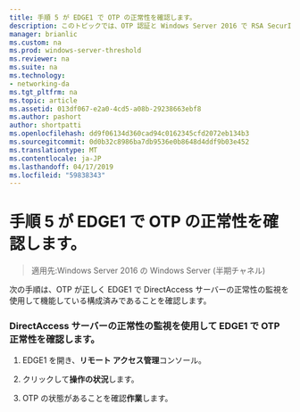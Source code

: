 ```yaml
---
title: 手順 5 が EDGE1 で OTP の正常性を確認します。
description: このトピックでは、OTP 認証と Windows Server 2016 で RSA SecurID を使用した DirectAccess のデモンストレーションのテスト ラボ ガイドの一部
manager: brianlic
ms.custom: na
ms.prod: windows-server-threshold
ms.reviewer: na
ms.suite: na
ms.technology:
- networking-da
ms.tgt_pltfrm: na
ms.topic: article
ms.assetid: 013df067-e2a0-4cd5-a08b-29238663ebf8
ms.author: pashort
author: shortpatti
ms.openlocfilehash: dd9f06134d360cad94c0162345cfd2072eb134b3
ms.sourcegitcommit: 0d0b32c8986ba7db9536e0b8648d4ddf9b03e452
ms.translationtype: MT
ms.contentlocale: ja-JP
ms.lasthandoff: 04/17/2019
ms.locfileid: "59838343"
---
```

# <a name="step-5-verify-otp-health-on-edge1"></a>手順 5 が EDGE1 で OTP の正常性を確認します。

>適用先:Windows Server 2016 の Windows Server (半期チャネル)

次の手順は、OTP が正しく EDGE1 で DirectAccess サーバーの正常性の監視を使用して機能している構成済みであることを確認します。  
  
### <a name="verify-otp-health-on-edge1-using-directaccess-server-health-monitoring"></a>DirectAccess サーバーの正常性の監視を使用して EDGE1 で OTP 正常性を確認します。  
  
1.  EDGE1 を開き、**リモート アクセス管理**コンソール。  
  
2.  クリックして**操作の状況**します。  
  
3.  OTP の状態があることを確認**作業**します。  
  


